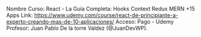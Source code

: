 Nombre Curso: React - La Guía Completa: Hooks Context Redux MERN +15 Apps
Link: https://www.udemy.com/course/react-de-principiante-a-experto-creando-mas-de-10-aplicaciones/
Acceso: Pago - Udemy
Profesor: Juan Pablo De la torre Valdez (@JuanDevWP).